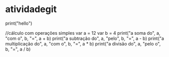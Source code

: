 ﻿# atividadegit
print("hello")

//cálculo com operações simples
var a = 12
var b = 4
print("a soma do", a, "com o", b, "=", a + b)
print("a subtração do", a, "pelo", b, "=", a - b)
print("a multiplicação do", a, "com o", b, "=", a * b)
print("a divisão do", a, "pelo o", b, "=", a / b)
